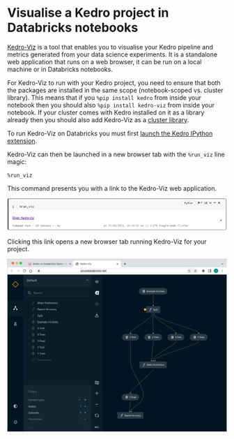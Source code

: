 # Visualise a Kedro project in Databricks notebooks

[Kedro-Viz](../visualisation/kedro-viz_visualisation.md) is a tool that enables you to visualise your Kedro pipeline and metrics generated from your data science experiments. It is a standalone web application that runs on a web browser, it can be run on a local machine or in Databricks notebooks.

For Kedro-Viz to run with your Kedro project, you need to ensure that both the packages are installed in the same scope (notebook-scoped vs. cluster library). This means that if you `%pip install kedro` from inside your notebook then you should also `%pip install kedro-viz` from inside your notebook.
If your cluster comes with Kedro installed on it as a library already then you should also add Kedro-Viz as a [cluster library](https://docs.microsoft.com/en-us/azure/databricks/libraries/cluster-libraries).

To run Kedro-Viz on Databricks you must first [launch the Kedro IPython extension](./databricks_workspace.md#9-using-the-kedro-ipython-extension).

Kedro-Viz can then be launched in a new browser tab with the `%run_viz` line magic:

```ipython
%run_viz
```

This command presents you with a link to the Kedro-Viz web application.

![databricks_viz_link](../../meta/images/databricks_viz_link.png)

Clicking this link opens a new browser tab running Kedro-Viz for your project.

![databricks_viz_demo](../../meta/images/databricks_viz_demo.png)
